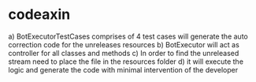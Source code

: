 # codeaxin
a) BotExecutorTestCases comprises of 4 test cases will generate the auto correction code for the unreleases resources
b) BotExecutor will act as controller for all classes and methods 
c) In order to find the unreleased stream need to place the file in the resources folder
d) it will execute the logic and generate the code with minimal intervention of the developer

